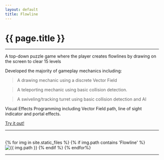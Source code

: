 ```yaml
---
layout: default
title: Flowline
---
```

# {{ page.title }}

---

A top-down puzzle game where the player creates flowlines by drawing on the screen to clear 15 levels

Developed the majority of gameplay mechanics including:

> A drawing mechanic using a discrete Vector Field

> A teleporting mechanic using basic collision detection.

> A swiveling/tracking turret using basic collision detection and AI

Visual Effects Programming including Vector Field path, line of sight indicator and portal effects.

[Try it out!](http://games.digipen.edu/games/flowline)

---

<html>
    <div class="imageGrid">
        {% for img in site.static_files %}
            {% if img.path contains 'Flowline' %}
                <img src="{{ img.path }}" alt="{{ img.path }}">
            {% endif %}
        {% endfor%}
    </div>
</html>

---
